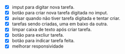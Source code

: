 - [x] imput para digitar nova tarefa.
- [x] botão para criar nova tarefa digitada no imput.
- [x] avisar quando não tiver tarefa digitada e tentar criar. 
- [x] tarefas sendo criadas, uma em baixo da outra.
- [x] limpar caixa de texto após criar tarefa.
- [x] botão para excliur tarefa.
- [x] botão para indicar tarefa feita.
- [x] melhorar responsividade
